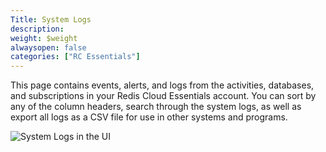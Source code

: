 ```yaml
---
Title: System Logs
description:
weight: $weight
alwaysopen: false
categories: ["RC Essentials"]
---
```

This page contains events, alerts, and logs from the activities,
databases, and subscriptions in your Redis Cloud Essentials account. You
can sort by any of the column headers, search through the system logs,
as well as export all logs as a CSV file for use in other systems and
programs.

![System Logs in the
UI](/images/rcessentials/system_log.png?width=998&height=576)

